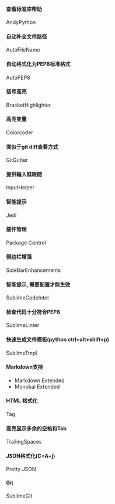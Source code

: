#### 查看标准库帮助
AndyPython

#### 自动补全文件路径
AutoFileName

#### 自动格式化为PEP8标准格式
AutoPEP8

#### 括号高亮
BracketHighlighter

#### 高亮变量
Colorcoder

#### 类似于git diff查看方式
GitGutter

#### 提供输入框跟随
InputHelper

#### 智能提示
Jedi

#### 插件管理
Package Control

#### 侧边栏增强
SideBarEnhancements

#### 智能提示, 需要配置才能生效
SublimeCodeIntel

#### 检查代码十分符合PEP8
SublimeLinter

#### 快速生成文件模板(python ctrl+alt+shift+p)
SublimeTmpl

#### Markdown支持
- Markdown Extended
- Monokai Extended

#### HTML 格式化
Tag

#### 高亮显示多余的空格和Tab
TrailingSpaces

#### JSON格式化(C+A+j)
Pretty JSON

#### Git
SublimeGit
